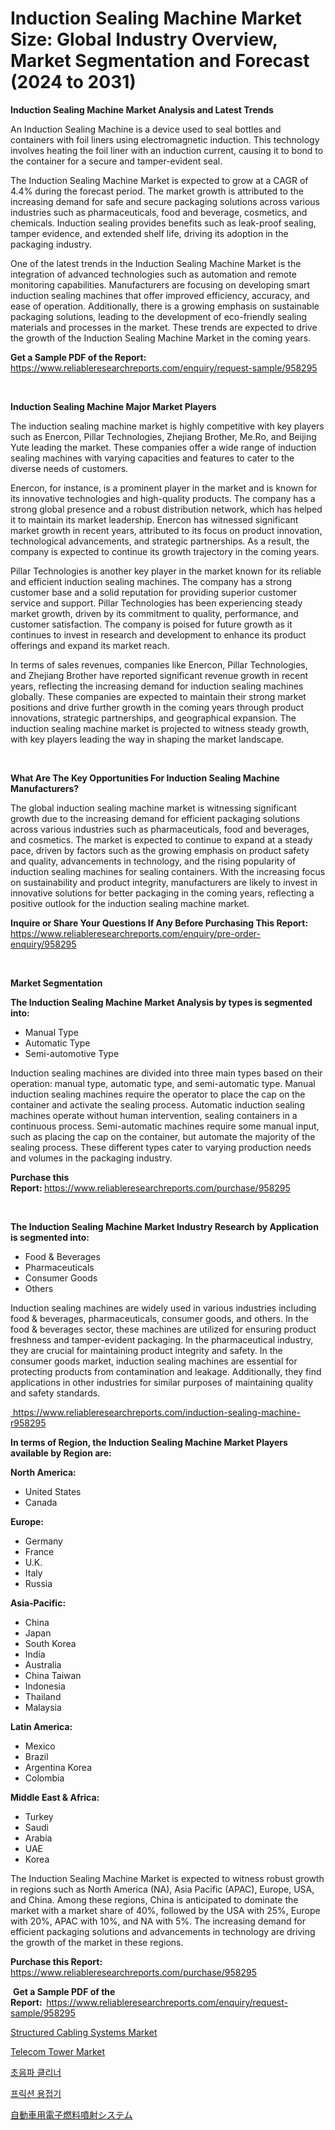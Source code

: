 <p><h1>Induction Sealing Machine Market Size: Global Industry Overview, Market Segmentation and Forecast (2024 to 2031)</h1></p><p><strong>Induction Sealing Machine Market Analysis and Latest Trends</strong></p>
<p><p>An Induction Sealing Machine is a device used to seal bottles and containers with foil liners using electromagnetic induction. This technology involves heating the foil liner with an induction current, causing it to bond to the container for a secure and tamper-evident seal.</p><p>The Induction Sealing Machine Market is expected to grow at a CAGR of 4.4% during the forecast period. The market growth is attributed to the increasing demand for safe and secure packaging solutions across various industries such as pharmaceuticals, food and beverage, cosmetics, and chemicals. Induction sealing provides benefits such as leak-proof sealing, tamper evidence, and extended shelf life, driving its adoption in the packaging industry.</p><p>One of the latest trends in the Induction Sealing Machine Market is the integration of advanced technologies such as automation and remote monitoring capabilities. Manufacturers are focusing on developing smart induction sealing machines that offer improved efficiency, accuracy, and ease of operation. Additionally, there is a growing emphasis on sustainable packaging solutions, leading to the development of eco-friendly sealing materials and processes in the market. These trends are expected to drive the growth of the Induction Sealing Machine Market in the coming years.</p></p>
<p><strong>Get a Sample PDF of the Report:&nbsp;</strong> <a href="https://www.reliableresearchreports.com/enquiry/request-sample/958295">https://www.reliableresearchreports.com/enquiry/request-sample/958295</a></p>
<p>&nbsp;</p>
<p><strong>Induction Sealing Machine Major Market Players</strong></p>
<p><p>The induction sealing machine market is highly competitive with key players such as Enercon, Pillar Technologies, Zhejiang Brother, Me.Ro, and Beijing Yute leading the market. These companies offer a wide range of induction sealing machines with varying capacities and features to cater to the diverse needs of customers.</p><p>Enercon, for instance, is a prominent player in the market and is known for its innovative technologies and high-quality products. The company has a strong global presence and a robust distribution network, which has helped it to maintain its market leadership. Enercon has witnessed significant market growth in recent years, attributed to its focus on product innovation, technological advancements, and strategic partnerships. As a result, the company is expected to continue its growth trajectory in the coming years.</p><p>Pillar Technologies is another key player in the market known for its reliable and efficient induction sealing machines. The company has a strong customer base and a solid reputation for providing superior customer service and support. Pillar Technologies has been experiencing steady market growth, driven by its commitment to quality, performance, and customer satisfaction. The company is poised for future growth as it continues to invest in research and development to enhance its product offerings and expand its market reach.</p><p>In terms of sales revenues, companies like Enercon, Pillar Technologies, and Zhejiang Brother have reported significant revenue growth in recent years, reflecting the increasing demand for induction sealing machines globally. These companies are expected to maintain their strong market positions and drive further growth in the coming years through product innovations, strategic partnerships, and geographical expansion. The induction sealing machine market is projected to witness steady growth, with key players leading the way in shaping the market landscape.</p></p>
<p>&nbsp;</p>
<p><strong>What Are The Key Opportunities For Induction Sealing Machine Manufacturers?</strong></p>
<p><p>The global induction sealing machine market is witnessing significant growth due to the increasing demand for efficient packaging solutions across various industries such as pharmaceuticals, food and beverages, and cosmetics. The market is expected to continue to expand at a steady pace, driven by factors such as the growing emphasis on product safety and quality, advancements in technology, and the rising popularity of induction sealing machines for sealing containers. With the increasing focus on sustainability and product integrity, manufacturers are likely to invest in innovative solutions for better packaging in the coming years, reflecting a positive outlook for the induction sealing machine market.</p></p>
<p><strong>Inquire or Share Your Questions If Any Before Purchasing This Report:</strong> <a href="https://www.reliableresearchreports.com/enquiry/pre-order-enquiry/958295">https://www.reliableresearchreports.com/enquiry/pre-order-enquiry/958295</a></p>
<p>&nbsp;</p>
<p><strong>Market Segmentation</strong></p>
<p><strong>The Induction Sealing Machine Market Analysis by types is segmented into:</strong></p>
<p><ul><li>Manual Type</li><li>Automatic Type</li><li>Semi-automotive Type</li></ul></p>
<p><p>Induction sealing machines are divided into three main types based on their operation: manual type, automatic type, and semi-automatic type. Manual induction sealing machines require the operator to place the cap on the container and activate the sealing process. Automatic induction sealing machines operate without human intervention, sealing containers in a continuous process. Semi-automatic machines require some manual input, such as placing the cap on the container, but automate the majority of the sealing process. These different types cater to varying production needs and volumes in the packaging industry.</p></p>
<p><strong>Purchase this Report:&nbsp;</strong><a href="https://www.reliableresearchreports.com/purchase/958295">https://www.reliableresearchreports.com/purchase/958295</a></p>
<p>&nbsp;</p>
<p><strong>The Induction Sealing Machine Market Industry Research by Application is segmented into:</strong></p>
<p><ul><li>Food & Beverages</li><li>Pharmaceuticals</li><li>Consumer Goods</li><li>Others</li></ul></p>
<p><p>Induction sealing machines are widely used in various industries including food & beverages, pharmaceuticals, consumer goods, and others. In the food & beverages sector, these machines are utilized for ensuring product freshness and tamper-evident packaging. In the pharmaceutical industry, they are crucial for maintaining product integrity and safety. In the consumer goods market, induction sealing machines are essential for protecting products from contamination and leakage. Additionally, they find applications in other industries for similar purposes of maintaining quality and safety standards.</p></p>
<p><a href="https://www.reliableresearchreports.com/induction-sealing-machine-r958295">&nbsp;https://www.reliableresearchreports.com/induction-sealing-machine-r958295</a></p>
<p><strong>In terms of Region, the Induction Sealing Machine Market Players available by Region are:</strong></p>
<p>
    <p> <strong> North America: </strong>
        <ul>
            <li>United States</li>
            <li>Canada</li>
        </ul>
        </p> 
    <p> <strong> Europe: </strong>
        <ul>
            <li>Germany</li>
            <li>France</li>
            <li>U.K.</li>
            <li>Italy</li>
            <li>Russia</li>
        </ul>
        </p> 
    <p> <strong> Asia-Pacific: </strong>
        <ul>
            <li>China</li>
            <li>Japan</li>
            <li>South Korea</li>
            <li>India</li>
            <li>Australia</li>
            <li>China Taiwan</li>
            <li>Indonesia</li>
            <li>Thailand</li>
            <li>Malaysia</li>
        </ul>
        </p> 
    <p> <strong> Latin America: </strong>
        <ul>
            <li>Mexico</li>
            <li>Brazil</li>
            <li>Argentina Korea</li>
            <li>Colombia</li>
        </ul>
        </p> 
    <p> <strong> Middle East & Africa: </strong>
        <ul>
            <li>Turkey</li>
            <li>Saudi</li>
            <li>Arabia</li>
            <li>UAE</li>
            <li>Korea</li>
        </ul>
    </p>
    </p>
<p><p>The Induction Sealing Machine Market is expected to witness robust growth in regions such as North America (NA), Asia Pacific (APAC), Europe, USA, and China. Among these regions, China is anticipated to dominate the market with a market share of 40%, followed by the USA with 25%, Europe with 20%, APAC with 10%, and NA with 5%. The increasing demand for efficient packaging solutions and advancements in technology are driving the growth of the market in these regions.</p></p>
<p><strong>Purchase this Report: </strong><a href="https://www.reliableresearchreports.com/purchase/958295">https://www.reliableresearchreports.com/purchase/958295</a></p>
<p>&nbsp;<strong>Get a Sample PDF of the Report:&nbsp;&nbsp;</strong><a href="https://www.reliableresearchreports.com/enquiry/request-sample/958295">https://www.reliableresearchreports.com/enquiry/request-sample/958295</a></p>
<p><strong></strong></p>
<p><p><a href="https://github.com/lukmanduiky01/Market-Research-Report-List-1/blob/main/structured-cabling-systems-market.md">Structured Cabling Systems Market</a></p><p><a href="https://github.com/Gilanghao0/Market-Research-Report-List-1/blob/main/telecom-tower-market.md">Telecom Tower Market</a></p><p><a href="https://github.com/Penelolack456456/Market-Research-Report-List-2/blob/main/4699821165278.md">초음파 클리너</a></p><p><a href="https://github.com/vsr06p4p49/Market-Research-Report-List-2/blob/main/5311415165277.md">프릭션 용접기</a></p><p><a href="https://github.com/AdellaPrice2023/Market-Research-Report-List-1/blob/main/8056365154633.md">自動車用電子燃料噴射システム</a></p></p>